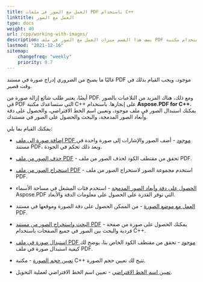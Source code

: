 ```yaml
---
title: العمل مع الصور في ملفات PDF باستخدام C++
linktitle: العمل مع الصور
type: docs
weight: 40
url: /cpp/working-with-images/
description: يصف هذا القسم ميزات العمل مع الصور في ملف PDF باستخدام مكتبة C++.
lastmod: "2021-12-16"
sitemap:
    changefreq: "weekly"
    priority: 0.7
---
```


غالبًا ما يصبح من الضروري إدراج صورة في مستند PDF موجود، ويجب القيام بذلك في وقت قصير.

أيضًا، يعتبر طلب شائع إزالة صورة من PDF. ومع ذلك، هناك المزيد من التلاعبات بالصور في PDF التي ستساعدك مكتبة C++ على إنجازها. باستخدام **Aspose.PDF for C++**، يمكنك استبدال الصور في ملف موجود، وتعيين اسم الخط الافتراضي، والحصول على دقة وأبعاد الصور المدمجة، والبحث والحصول على الصور في مستندك.

يمكنك القيام بما يلي:

- [إضافة صورة إلى ملف PDF موجود](/pdf/cpp/add-image-to-existing-pdf-file/) - أضف الصور والإشارات إلى صورة واحدة في مستند PDF، وبعد ذلك تحكم في الجودة.

- [حذف الصور من ملف PDF](/pdf/cpp/delete-images-from-pdf-file/) - تحقق من مقتطف الكود لحذف الصور من ملف PDF.
- [استخراج الصور من ملف PDF](/pdf/cpp/extract-images-from-pdf-file/) - استخدم مجموعة الصور لاستخراج الصور من ملف PDF.
- [الحصول على دقة وأبعاد الصور المدمجة](/pdf/cpp/get-resolution-and-dimensions-of-embedded-images/) - استخدم فئات المشغل في مساحة الأسماء Aspose.PDF التي توفر القدرة على الحصول على معلومات الدقة والأبعاد.
- [العمل مع موضع الصورة](/pdf/cpp/working-with-image-placement/) - من الممكن الحصول على دقة الصورة وموقعها في مستند PDF.
- [البحث واستخراج الصور من مستند PDF](/pdf/cpp/search-and-get-images-from-pdf-document/) - يمكنك الحصول على صورة من صفحة فردية والبحث بين الصور في جميع الصفحات باستخدام C++.
- [استبدال صورة في ملف PDF موجود](/pdf/cpp/replace-image-in-existing-pdf-file/) - تحقق من مقتطف الكود الخاص بنا، يوضح لك كيفية استبدال صورة في ملف PDF.
- [تعيين حجم الصورة](/pdf/cpp/set-image-size/) - مكتبة C++ تتيح لك تعيين حجم الصورة.

- [تعيين اسم الخط الافتراضي](/pdf/cpp/set-default-font-name/) - تعيين اسم الخط الافتراضي لعملية التحويل.